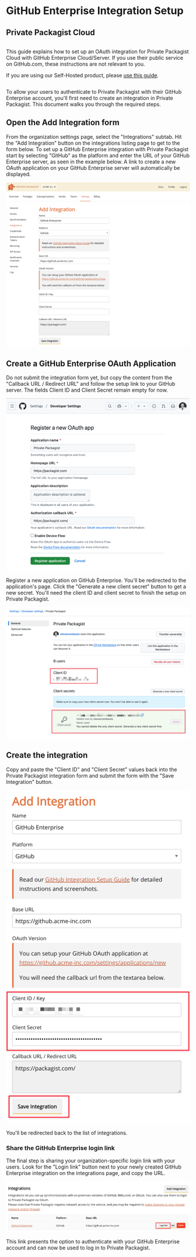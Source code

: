 # GitHub Enterprise Integration Setup
## Private Packagist Cloud

<div class="row column">
    <div class="callout success">
        <p>
            This guide explains how to set up an OAuth integration for Private Packagist Cloud with GitHub Enterprise Cloud/Server.
            If you use their public service on GitHub.com, these instructions are not relevant to you. 
        </p>
        <p>If you are using our Self-Hosted product, please <a href="/docs/self-hosted/github-integration-setup">use this guide</a>.</p>
    </div>
</div>

To allow your users to authenticate to Private Packagist with their GitHub Enterprise account, you'll first need to create 
an integration in Private Packagist. This document walks you through the required steps. 

## Open the Add Integration form

From the organization settings page, select the "Integrations" subtab. Hit the "Add Integration" button on the integrations listing page to get to the form below.
To set up a GitHub Enterprise integration with Private Packagist start by selecting "GitHub" as the platform and enter the URL of your GitHub Enterprise server, as seen in the example below.
A link to create a new OAuth application on your GitHub Enterprise server will automatically be displayed.

![Packagist Setup](/Resources/public/img/docs/integration-setup/cloud/github-enterprise-01-packagist-setup.png)

## Create a GitHub Enterprise OAuth Application

Do not submit the integration form yet, but copy the content from the "Callback
URL / Redirect URL" and follow the setup link to your GitHub server. The fields
Client ID and Client Secret remain empty for now.

![GitHub Register App](/Resources/public/img/docs/integration-setup/cloud/github-enterprise-02-register-app.png)

Register a new application on GitHub Enterprise. You'll be redirected to the application's page. Click the "Generate a new client secret" button 
to get a new secret. You'll need the client ID and client secret to finish the setup on Private Packagist.

![GitHub Credentials](/Resources/public/img/docs/integration-setup/github-03-github-credentials.png)

## Create the integration

Copy and paste the "Client ID" and "Client Secret" values back into the Private
Packagist integration form and submit the form with the "Save Integration"
button.

![Complete integration form](/Resources/public/img/docs/integration-setup/cloud/github-enterprise-04-complete-form.png)

You'll be redirected back to the list of integrations.

### Share the GitHub Enterprise login link

The final step is sharing your organization-specific login link with your users. Look for the "Login link" button next to 
your newly created GitHub Enterprise integration on the integrations page, and copy the URL.

![GitHub Enterprise integration](/Resources/public/img/docs/integration-setup/cloud/github-enterprise-05-integration.png)

This link presents the option to authenticate with your GitHub Enterprise account and can now be used to log in to Private Packagist. 
